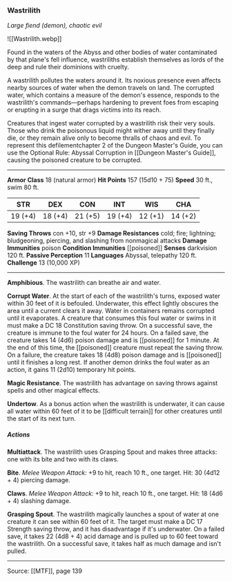 ### Wastrilith
_Large fiend (demon), chaotic evil_

![[Wastrilith.webp]]

Found in the waters of the Abyss and other bodies of water contaminated by that plane's fell influence, wastriliths establish themselves as lords of the deep and rule their dominions with cruelty.

A wastrilith pollutes the waters around it. Its noxious presence even affects nearby sources of water when the demon travels on land. The corrupted water, which contains a measure of the demon's essence, responds to the wastrilith's commands—perhaps hardening to prevent foes from escaping or erupting in a surge that drags victims into its reach.

Creatures that ingest water corrupted by a wastrilith risk their very souls. Those who drink the poisonous liquid might wither away until they finally die, or they remain alive only to become thralls of chaos and evil. To represent this defilementchapter 2 of the Dungeon Master's Guide, you can use the Optional Rule: Abyssal Corruption in [[Dungeon Master's Guide]], causing the poisoned creature to be corrupted.


---

**Armor Class** 18 (natural armor)
**Hit Points** 157 (15d10 + 75)
**Speed** 30 ft., swim 80 ft.

| STR     | DEX     | CON     | INT     | WIS     | CHA     |
|---------|---------|---------|---------|---------|---------|
| 19 (+4) | 18 (+4) | 21 (+5) | 19 (+4) | 12 (+1) | 14 (+2) |

**Saving Throws** con +10, str +9
**Damage Resistances** cold; fire; lightning; bludgeoning, piercing, and slashing from nonmagical attacks
**Damage Immunities** poison
**Condition Immunities** [[poisoned]]
**Senses** darkvision 120 ft.
**Passive Perception** 11
**Languages** Abyssal, telepathy 120 ft.
**Challenge** 13 (10,000 XP)

---

**Amphibious**. The wastrilith can breathe air and water.

**Corrupt Water**. At the start of each of the wastrilith's turns, exposed water within 30 feet of it is befouled. Underwater, this effect lightly obscures the area until a current clears it away. Water in containers remains corrupted until it evaporates. A creature that consumes this foul water or swims in it must make a DC 18 Constitution saving throw. On a successful save, the creature is immune to the foul water for 24 hours. On a failed save, the creature takes 14 (4d6) poison damage and is [[poisoned]] for 1 minute. At the end of this time, the [[poisoned]] creature must repeat the saving throw. On a failure, the creature takes 18 (4d8) poison damage and is [[poisoned]] until it finishes a long rest. If another demon drinks the foul water as an action, it gains 11 (2d10) temporary hit points.

**Magic Resistance**. The wastrilith has advantage on saving throws against spells and other magical effects.

**Undertow**. As a bonus action when the wastrilith is underwater, it can cause all water within 60 feet of it to be [[difficult terrain]] for other creatures until the start of its next turn.

##### Actions
**Multiattack**. The wastrilith uses Grasping Spout and makes three attacks: one with its bite and two with its claws.

**Bite**. _Melee Weapon Attack:_ +9 to hit, reach 10 ft., one target. Hit: 30 (4d12 + 4) piercing damage.

**Claws**. _Melee Weapon Attack:_ +9 to hit, reach 10 ft., one target. Hit: 18 (4d6 + 4) slashing damage.

**Grasping Spout**. The wastrilith magically launches a spout of water at one creature it can see within 60 feet of it. The target must make a DC 17 Strength saving throw, and it has disadvantage if it's underwater. On a failed save, it takes 22 (4d8 + 4) acid damage and is pulled up to 60 feet toward the wastrilith. On a successful save, it takes half as much damage and isn't pulled.


---

Source: [[MTF]], page 139